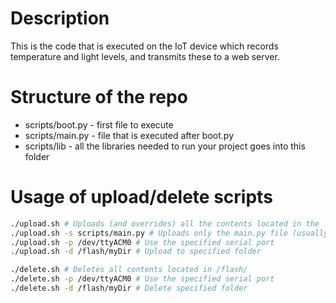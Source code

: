 # Description
This is the code that is executed on the IoT device which records temperature and light levels, and transmits these to a web server.

# Structure of the repo
* scripts/boot.py - first file to execute
* scripts/main.py - file that is executed after boot.py
* scripts/lib - all the libraries needed to run your project goes into this folder

# Usage of upload/delete scripts
```bash
./upload.sh # Uploads (and overrides) all the contents located in the ./scripts folder
./upload.sh -s scripts/main.py # Uploads only the main.py file (usually this is handy when you want to upload only your main program)
./upload.sh -p /dev/ttyACM0 # Use the specified serial port
./upload.sh -d /flash/myDir # Upload to specified folder
```

```bash
./delete.sh # Deletes all contents located in /flash/
./delete.sh -p /dev/ttyACM0 # Use the specified serial port
./delete.sh -d /flash/myDir # Delete specified folder
```
